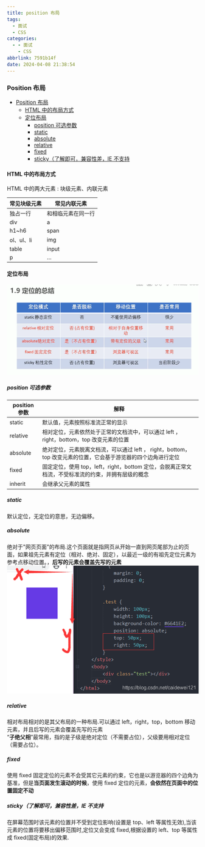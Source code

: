 ```yaml
---
title: position 布局
tags:
  - 面试
  - CSS
categories:
  - - 面试
    - CSS
abbrlink: 7591b14f
date: 2024-04-08 21:38:54
---
```


<!-- @format -->

### Position 布局

- [Position 布局](#position-布局)
  - [HTML 中的布局方式](#html中的布局方式)
  - [定位布局](#定位布局)
    - [position 可选参数](#position-可选参数)
    - [static](#static)
    - [absolute](#absolute)
    - [relative](#relative)
    - [fixed](#fixed)
    - [sticky（了解即可，兼容性差，IE 不支持](#sticky了解即可兼容性差ie不支持)

<!--more-->

#### HTML 中的布局方式

HTML 中的两大元素 : 块级元素、内联元素

| 常见块级元素 | 常见内联元素       |
| ------------ | ------------------ |
| 独占一行     | 和相临元素在同一行 |
| div          | a                  |
| h1~h6        | span               |
| ol、ul、li   | img                |
| table        | input              |
| p            | …                  |

#### 定位布局

![定位总结](../images/blog-2024-04-08-21-52-37.png)

##### position 可选参数

| position 参数 | 解释                                                                                                           |
| ------------- | -------------------------------------------------------------------------------------------------------------- |
| static        | 默认值，元素按照标准流正常的显示                                                                               |
| relative      | 相对定位，元素依然处于正常的文档流中，可以通过 left ， right，bottom，top 改变元素的位置                       |
| absolute      | 绝对定位，元素脱离文档流，可以通过 left ， right，bottom，top 改变元素的位置，它会基于游览器的四个边角进行定位 |
| fixed         | 固定定位，使用 top，left，right，bottom 定位，会脱离正常文档流，不受标准流的约束，并拥有层级的概念             |
| inherit       | 会继承父元素的属性                                                                                             |

##### static

默认定位，无定位的意思，无边偏移。

##### absolute

绝对于"网页页面"的布局.这个页面就是指网页从开始一直到网页尾部为止的页面，如果祖先元素有定位（相对、绝对、固定），以最近一级的有祖先定位元素为参考点移动位置。，**后写的元素会覆盖先写的元素**  
![absolute布局](../images/blog-2024-04-08-21-47-04.png)

##### relative

相对布局相对的是其父布局的一种布局.可以通过 left，right，top，bottom 移动元素，并且后写的元素会覆盖先写的元素  
“**子绝父相**”最常用，指的是子级是绝对定位（不需要占位），父级要用相对定位（需要占位）。

##### fixed

使用 fixed 固定定位的元素不会受其它元素的约束，它也是以游览器的四个边角为基准，但是**当页面发生滚动的时候**，使用 fixed 定位的元素，**会依然在页面中的位置固定不动**

##### sticky（了解即可，兼容性差，IE 不支持

在屏幕范围时该元素的位置并不受到定位影响(设置是 top、left 等属性无效),当该元素的位置将要移出偏移范围时,定位又会变成 fixed,根据设置的 left、top 等属性成 fixed(固定布局)的效果.
